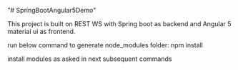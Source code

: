 "# SpringBootAngular5Demo" 

This project is built on REST WS with Spring boot as backend and Angular 5 material ui as frontend.

run below command to generate node_modules folder:
	npm install

install modules as asked in next subsequent commands
